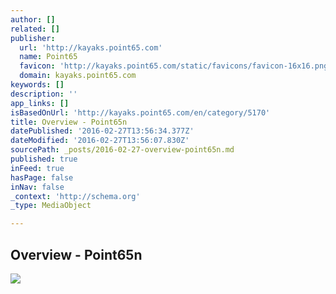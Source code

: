 ```yaml
---
author: []
related: []
publisher:
  url: 'http://kayaks.point65.com'
  name: Point65
  favicon: 'http://kayaks.point65.com/static/favicons/favicon-16x16.png'
  domain: kayaks.point65.com
keywords: []
description: ''
app_links: []
isBasedOnUrl: 'http://kayaks.point65.com/en/category/5170'
title: Overview - Point65n
datePublished: '2016-02-27T13:56:34.377Z'
dateModified: '2016-02-27T13:56:07.830Z'
sourcePath: _posts/2016-02-27-overview-point65n.md
published: true
inFeed: true
hasPage: false
inNav: false
_context: 'http://schema.org'
_type: MediaObject

---
```

<article style=""><h1>Overview - Point65n</h1><img src="http://kayaks.point65.com/static/webimages/martinigtxsolo_yellow.jpg" /></article>